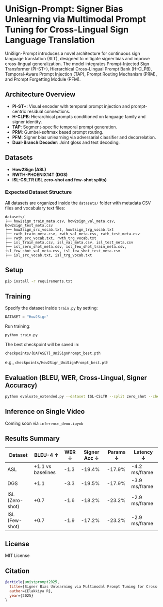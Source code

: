 
# UniSign-Prompt: Signer Bias Unlearning via Multimodal Prompt Tuning for Cross-Lingual Sign Language Translation

UniSign-Prompt introduces a novel architecture for continuous sign language translation (SLT), designed to mitigate signer bias and improve cross-lingual generalization. The model integrates Prompt-Injected Sign Transformer (PI-ST+), Hierarchical Cross-Lingual Prompt Bank (H-CLPB), Temporal-Aware Prompt Injection (TAP), Prompt Routing Mechanism (PRM), and Prompt Forgetting Module (PFM).

## Architecture Overview

- **PI-ST+**: Visual encoder with temporal prompt injection and prompt-centric residual connections.
- **H-CLPB**: Hierarchical prompts conditioned on language family and signer identity.
- **TAP**: Segment-specific temporal prompt generation.
- **PRM**: Gumbel-softmax based prompt routing.
- **PFM**: Signer bias unlearning via adversarial classifier and decorrelation.
- **Dual-Branch Decoder**: Joint gloss and text decoding.

## Datasets

- **How2Sign (ASL)**
- **RWTH-PHOENIX14T (DGS)**
- **ISL-CSLTR (ISL zero-shot and few-shot splits)**

### Expected Dataset Structure
All datasets are organized inside the `datasets/` folder with metadata CSV files and vocabulary text files:
```
datasets/
├── how2sign_train_meta.csv, how2sign_val_meta.csv, how2sign_test_meta.csv
├── how2sign_src_vocab.txt, how2sign_trg_vocab.txt
├── rwth_train_meta.csv, rwth_val_meta.csv, rwth_test_meta.csv
├── rwth_src_vocab.txt, rwth_trg_vocab.txt
├── isl_train_meta.csv, isl_val_meta.csv, isl_test_meta.csv
├── isl_zero_shot_meta.csv, isl_few_shot_train_meta.csv, isl_few_shot_val_meta.csv, isl_few_shot_test_meta.csv
├── isl_src_vocab.txt, isl_trg_vocab.txt
```

## Setup

```bash
pip install -r requirements.txt
```

## Training

Specify the dataset inside `train.py` by setting:
```python
DATASET = "How2Sign"
```

Run training:
```bash
python train.py
```

The best checkpoint will be saved in:
```
checkpoints/{DATASET}_UniSignPrompt_best.pth
```
e.g., `checkpoints/How2Sign_UniSignPrompt_best.pth`

## Evaluation (BLEU, WER, Cross-Lingual, Signer Accuracy)

```bash
python evaluate_extended.py --dataset ISL-CSLTR --split zero_shot --checkpoint checkpoints/ISL-CSLTR_UniSignPrompt_best.pth
```

## Inference on Single Video

Coming soon via `inference_demo.ipynb`

## Results Summary

| Dataset         | BLEU-4 ↑          | WER ↓ | Signer Acc ↓ | Params ↓ | Latency ↓    |
|-----------------|-------------------|-------|--------------|----------|--------------|
| ASL             | +1.1 vs baselines | -1.3  | -19.4%       | -17.9%   | -4.2 ms/frame |
| DGS             | +1.1              | -3.3  | -19.5%       | -17.9%   | -3.9 ms/frame |
| ISL (Zero-shot) | +0.7              | -1.6  | -18.2%       | -23.2%   | -2.9 ms/frame |
| ISL (Few-shot)  | +0.7              | -1.9  | -17.2%       | -23.2%   | -2.9 ms/frame |

## License

MIT License

## Citation

```bibtex
@article{unistprompt2025,
  title={Signer Bias Unlearning via Multimodal Prompt Tuning for Cross-Lingual Sign Language Translation},
  author={Elakkiya R},
  year={2025}
}
```
